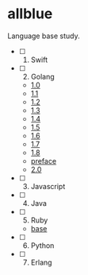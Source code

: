# allblue
Language base study.

- [ ] 1. Swift  
- [ ] 2. Golang
    * [1.0](1.0.md)
    * [1.1](1.1.md)
    * [1.2](1.2.md)
    * [1.3](1.3.md)
    * [1.4](1.4.md)
    * [1.5](1.5.md)
    * [1.6](1.6.md)
    * [1.7](1.7.md)
    * [1.8](1.8.md)
    * [preface](preface.md)
    * [2.0](2.0.md)  
- [ ] 3. Javascript  
- [ ] 4. Java  
- [ ] 5. Ruby
  * [base](ruby/base.md)
- [ ] 6. Python  
- [ ] 7. Erlang  



